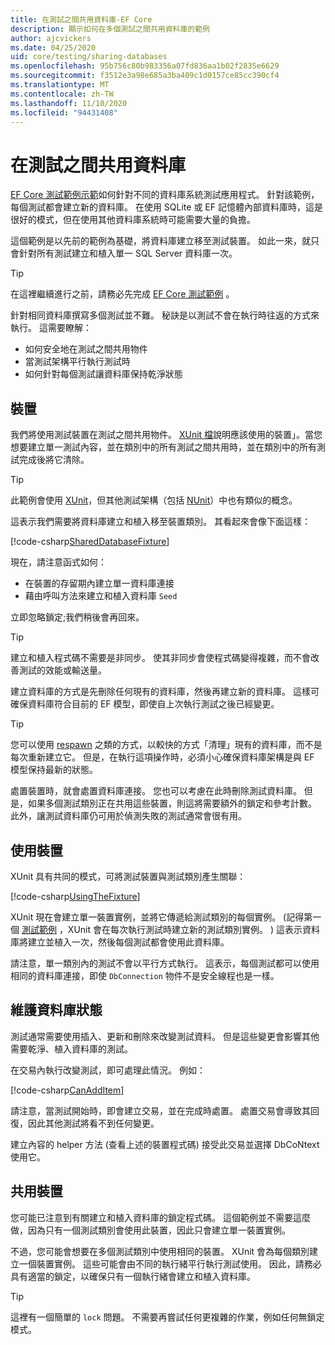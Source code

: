 ```yaml
---
title: 在測試之間共用資料庫-EF Core
description: 顯示如何在多個測試之間共用資料庫的範例
author: ajcvickers
ms.date: 04/25/2020
uid: core/testing/sharing-databases
ms.openlocfilehash: 95b756c80b983356a07fd836aa1b02f2835e6629
ms.sourcegitcommit: f3512e3a98e685a3ba409c1d0157ce85cc390cf4
ms.translationtype: MT
ms.contentlocale: zh-TW
ms.lasthandoff: 11/10/2020
ms.locfileid: "94431408"
---
```

# <a name="sharing-databases-between-tests"></a>在測試之間共用資料庫

[EF Core 測試範例示範](xref:core/testing/testing-sample)如何針對不同的資料庫系統測試應用程式。
針對該範例，每個測試都會建立新的資料庫。
在使用 SQLite 或 EF 記憶體內部資料庫時，這是很好的模式，但在使用其他資料庫系統時可能需要大量的負擔。

這個範例是以先前的範例為基礎，將資料庫建立移至測試裝置。
如此一來，就只會針對所有測試建立和植入單一 SQL Server 資料庫一次。

> [!TIP]
> 在這裡繼續進行之前，請務必先完成 [EF Core 測試範例](xref:core/testing/testing-sample) 。

針對相同資料庫撰寫多個測試並不難。
秘訣是以測試不會在執行時往返的方式來執行。
這需要瞭解：

* 如何安全地在測試之間共用物件
* 當測試架構平行執行測試時
* 如何針對每個測試讓資料庫保持乾淨狀態  

## <a name="the-fixture"></a>裝置

我們將使用測試裝置在測試之間共用物件。
[XUnit 檔](https://xunit.net/docs/shared-context.html)說明應該使用的裝置」。當您想要建立單一測試內容，並在類別中的所有測試之間共用時，並在類別中的所有測試完成後將它清除。

> [!TIP]
> 此範例會使用 [XUnit](https://xunit.net/)，但其他測試架構（包括 [NUnit](https://nunit.org/)）中也有類似的概念。

這表示我們需要將資料庫建立和植入移至裝置類別。
其看起來會像下面這樣：

[!code-csharp[SharedDatabaseFixture](../../../samples/core/Miscellaneous/Testing/ItemsWebApi/SharedDatabaseTests/SharedDatabaseFixture.cs?name=SharedDatabaseFixture)]

現在，請注意函式如何：

* 在裝置的存留期內建立單一資料庫連接
* 藉由呼叫方法來建立和植入資料庫 `Seed`

立即忽略鎖定;我們稍後會再回來。

> [!TIP]
> 建立和植入程式碼不需要是非同步。
> 使其非同步會使程式碼變得複雜，而不會改善測試的效能或輸送量。

建立資料庫的方式是先刪除任何現有的資料庫，然後再建立新的資料庫。
這樣可確保資料庫符合目前的 EF 模型，即使自上次執行測試之後已經變更。

> [!TIP]
> 您可以使用 [respawn](https://jimmybogard.com/tag/respawn/) 之類的方式，以較快的方式「清理」現有的資料庫，而不是每次重新建立它。
> 但是，在執行這項操作時，必須小心確保資料庫架構是與 EF 模型保持最新的狀態。

處置裝置時，就會處置資料庫連接。
您也可以考慮在此時刪除測試資料庫。
但是，如果多個測試類別正在共用這些裝置，則這將需要額外的鎖定和參考計數。
此外，讓測試資料庫仍可用於偵測失敗的測試通常會很有用。  

## <a name="using-the-fixture"></a>使用裝置

XUnit 具有共同的模式，可將測試裝置與測試類別產生關聯：

[!code-csharp[UsingTheFixture](../../../samples/core/Miscellaneous/Testing/ItemsWebApi/SharedDatabaseTests/SharedDatabaseTest.cs?name=UsingTheFixture)]

XUnit 現在會建立單一裝置實例，並將它傳遞給測試類別的每個實例。
 (記得第一個 [測試範例](xref:core/testing/testing-sample) ，XUnit 會在每次執行測試時建立新的測試類別實例。 ) 這表示資料庫將建立並植入一次，然後每個測試都會使用此資料庫。

請注意，單一類別內的測試不會以平行方式執行。
這表示，每個測試都可以使用相同的資料庫連接，即使 `DbConnection` 物件不是安全線程也是一樣。

## <a name="maintaining-database-state"></a>維護資料庫狀態

測試通常需要使用插入、更新和刪除來改變測試資料。
但是這些變更會影響其他需要乾淨、植入資料庫的測試。

在交易內執行改變測試，即可處理此情況。
例如：

[!code-csharp[CanAddItem](../../../samples/core/Miscellaneous/Testing/ItemsWebApi/SharedDatabaseTests/SharedDatabaseTest.cs?name=CanAddItem)]

請注意，當測試開始時，即會建立交易，並在完成時處置。
處置交易會導致其回復，因此其他測試將看不到任何變更。

建立內容的 helper 方法 (查看上述的裝置程式碼) 接受此交易並選擇 DbCoNtext 使用它。

## <a name="sharing-the-fixture"></a>共用裝置

您可能已注意到有關建立和植入資料庫的鎖定程式碼。
這個範例並不需要這麼做，因為只有一個測試類別會使用此裝置，因此只會建立單一裝置實例。

不過，您可能會想要在多個測試類別中使用相同的裝置。
XUnit 會為每個類別建立一個裝置實例。
這些可能會由不同的執行緒平行執行測試使用。
因此，請務必具有適當的鎖定，以確保只有一個執行緒會建立和植入資料庫。

> [!TIP]
> 這裡有一個簡單的 `lock` 問題。
> 不需要再嘗試任何更複雜的作業，例如任何無鎖定模式。
